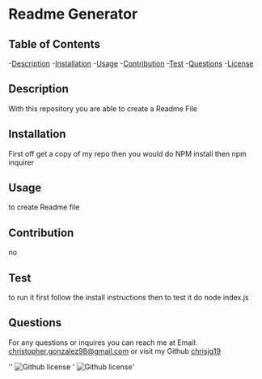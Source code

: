 # Readme Generator
  ## Table of Contents
  -[Description](#description)
  -[Installation](#installation)
  -[Usage](#usage)
  -[Contribution](#contribution)
  -[Test](#test)
  -[Questions](#questions)
  -[License](#license)
  

  ## Description
  With this repository you are able to create a Readme File

  ## Installation
  First off get a copy of my repo then you would do NPM install then npm inquirer

  ## Usage
  to create Readme file

  ## Contribution 
  no

  ## Test
  to run it first follow the install instructions then to test it do node index.js

  ## Questions
  For any questions or inquires you can reach me at Email: christopher.gonzalez98@gmail.com
  or visit my Github [chrisjg19](https://github.com/chrisjg19)

  ''
  ![Github license](https://img.shields.io/badge/License-GNU-blue.svg)
 ' ![Github license](https://opensource.org/licenses/GNU)'

